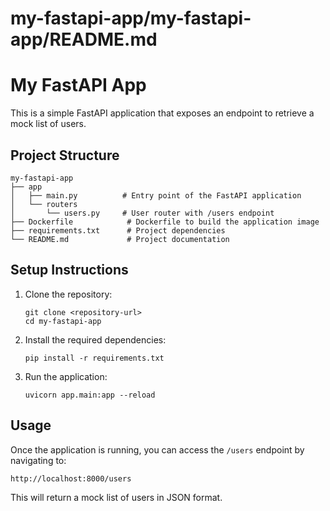 # my-fastapi-app/my-fastapi-app/README.md

# My FastAPI App

This is a simple FastAPI application that exposes an endpoint to retrieve a mock list of users.

## Project Structure

```
my-fastapi-app
├── app
│   ├── main.py          # Entry point of the FastAPI application
│   └── routers
│       └── users.py     # User router with /users endpoint
├── Dockerfile            # Dockerfile to build the application image
├── requirements.txt      # Project dependencies
└── README.md             # Project documentation
```

## Setup Instructions

1. Clone the repository:
   ```
   git clone <repository-url>
   cd my-fastapi-app
   ```

2. Install the required dependencies:
   ```
   pip install -r requirements.txt
   ```

3. Run the application:
   ```
   uvicorn app.main:app --reload
   ```

## Usage

Once the application is running, you can access the `/users` endpoint by navigating to:

```
http://localhost:8000/users
```

This will return a mock list of users in JSON format.